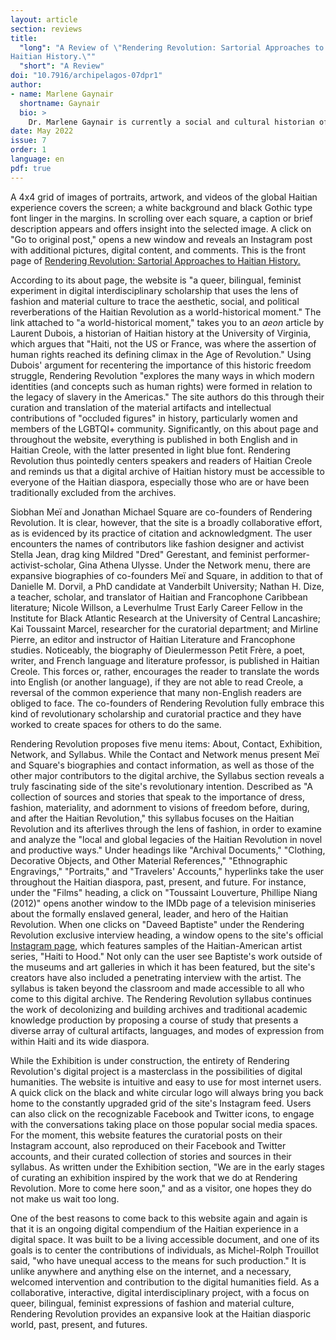 ```yaml
---
layout: article
section: reviews
title: 
  "long": "A Review of \"Rendering Revolution: Sartorial Approaches to
Haitian History.\""
  "short": "A Review"
doi: "10.7916/archipelagos-07dpr1"
author: 
- name: Marlene Gaynair
  shortname: Gaynair
  bio: >
    Dr. Marlene Gaynair is currently a social and cultural historian of the modern Black Atlantic at Washington State University. She specializes in the histories of the United States, Canada, and Anglo Caribbean during the long twentieth century. Her research interests cover popular culture, identity, , citizenship, diasporas, public memory, immigration, transnational studies, and urban histories and spaces. She is also the architect of "Islands in the North," an ongoing digital exhibit which (re) creates Black cultural and spatial identities in Toronto. She continues to engage in digital histories and humanities to explore other dimensions of historical scholarship and public engagement. She is currently working on her book manuscript, which is a transnational study of Jamaicans in Canada, the United States, and the Black Atlantic after Emancipation. 
date: May 2022
issue: 7
order: 1
language: en
pdf: true
---
```



A 4x4 grid of images of portraits, artwork, and videos of the global
Haitian experience covers the screen; a white background and black
Gothic type font linger in the margins. In scrolling over each square, a
caption or brief description appears and offers insight into the
selected image. A click on "Go to original post," opens a new window and
reveals an Instagram post with additional pictures, digital content, and
comments. This is the front page of [Rendering Revolution: Sartorial Approaches to Haitian History.](https://renderingrevolution.ht/)

According to its about page, the website is "a queer, bilingual,
feminist experiment in digital interdisciplinary scholarship that uses
the lens of fashion and material culture to trace the aesthetic, social,
and political reverberations of the Haitian Revolution as a
world-historical moment." The link attached to "a world-historical
moment," takes you to an *aeon* article by Laurent Dubois, a historian
of Haitian history at the University of Virginia, which argues that
"Haiti, not the US or France, was where the assertion of human rights
reached its defining climax in the Age of Revolution." Using
Dubois' argument for recentering the importance of this historic freedom
struggle, Rendering Revolution "explores the many ways in
which modern identities (and concepts such as human rights) were formed
in relation to the legacy of slavery in the Americas." The site
authors do this through their curation and translation
of the material artifacts and intellectual
contributions of "occluded figures" in history, particularly
women and members of the LGBTQI+ community. Significantly, on
this about page and throughout the website, everything is published in
both English and in Haitian Creole, with the latter presented in light
blue font. Rendering Revolution thus pointedly centers speakers and
readers of Haitian Creole and reminds us that a digital archive of
Haitian history must be accessible to everyone of the Haitian diaspora,
especially those who are or have been traditionally excluded from the
archives.

Siobhan Meï and Jonathan Michael Square are co-founders of Rendering
Revolution. It is clear, however, that the site is a broadly
collaborative effort, as is evidenced by its practice of citation and
acknowledgment. The user encounters the names of contributors
like fashion designer and activist Stella Jean, drag king Mildred
"Dred" Gerestant, and feminist performer-activist-scholar, Gina Athena
Ulysse. Under the Network menu, there are expansive biographies of
co-founders Meï and Square, in addition to that of Danielle M. Dorvil, a
PhD candidate at Vanderbilt University; Nathan H. Dize, a teacher,
scholar, and translator of Haitian and Francophone Caribbean literature;
Nicole Willson, a Leverhulme Trust Early Career Fellow in the Institute
for Black Atlantic Research at the University of Central Lancashire; Kai
Toussaint Marcel, researcher for the curatorial department; and Mirline
Pierre, an editor and instructor of Haitian Literature and Francophone
studies. Noticeably, the biography of Dieulermesson Petit Frère, a poet,
writer, and French language and literature professor, is published in
Haitian Creole. This forces or, rather, encourages the reader
to translate the words into English (or another language), if they are
not able to read Creole, a reversal of the common experience that many
non-English readers are obliged to face. The co-founders of
Rendering Revolution fully embrace this kind of
revolutionary scholarship and curatorial practice and they have
worked to create spaces for others to do the same.

Rendering Revolution proposes five menu items: About,
Contact, Exhibition, Network, and Syllabus. While the Contact and
Network menus present Meï and Square's biographies and contact
information, as well as those of the other major contributors
to the digital archive, the Syllabus section
reveals a truly fascinating side of the site's
revolutionary intention. Described as "A collection of sources
and stories that speak to the importance of dress, fashion, materiality,
and adornment to visions of freedom before, during, and after the
Haitian Revolution," this syllabus focuses on the Haitian Revolution and
its afterlives through the lens of fashion, in order to examine and
analyze the "local and global legacies of the Haitian Revolution in
novel and productive ways." Under headings like "Archival Documents,"
"Clothing, Decorative Objects, and Other Material References,"
"Ethnographic Engravings," "Portraits," and "Travelers' Accounts,"
hyperlinks take the user throughout the Haitian diaspora, past,
present, and future. For instance, under the "Films" heading, a click on
"Toussaint Louverture, Phillipe Niang (2012)" opens another window to
the IMDb page of a television miniseries about the formally enslaved
general, leader, and hero of the Haitian Revolution. When one clicks on
"Daveed Baptiste" under the Rendering Revolution exclusive interview
heading, a window opens to the site's official [Instagram page](https://www.instagram.com/p/CN7VUUMFW-w/),
which features samples of the Haitian-American artist series, "Haiti to
Hood." Not only can the user see Baptiste's work outside of the museums
and art galleries in which it has been featured, but the site's creators
have also included a penetrating interview with the artist. The syllabus
is taken beyond the classroom and made accessible to all who come to
this digital archive. The Rendering Revolution syllabus continues the
work of decolonizing and building archives and traditional academic
knowledge production by proposing a course of study that presents a
diverse array of cultural artifacts, languages, and modes of expression
from within Haiti and its wide diaspora.

While the Exhibition is under construction, the entirety of Rendering
Revolution's digital project is a masterclass in the possibilities of
digital humanities. The website is intuitive and easy to use for most
internet users. A quick click on the black and white circular logo will
always bring you back home to the constantly upgraded grid of the site's
Instagram feed. Users can also click on the recognizable Facebook and
Twitter icons, to engage with the conversations taking place on those
popular social media spaces. For the moment, this website features the
curatorial posts on their Instagram account, also reproduced on their
Facebook and Twitter accounts, and their curated collection of stories
and sources in their syllabus. As written under the Exhibition section,
"We are in the early stages of curating an exhibition inspired by the
work that we do at Rendering Revolution. More to come here soon," and as
a visitor, one hopes they do not make us wait too long.

One of the best reasons to come back to this website again and again is
that it is an ongoing digital compendium of the Haitian experience in a
digital space. It was built to be a living accessible document, and one
of its goals is to center the contributions of individuals, as
Michel-Rolph Trouillot said, "who have unequal access to the means for
such production." It is unlike anywhere and anything else on the
internet, and a necessary, welcomed intervention and contribution to the
digital humanities field. As a collaborative, interactive, digital
interdisciplinary project, with a focus on queer, bilingual, feminist
expressions of fashion and material culture, Rendering Revolution
provides an expansive look at the Haitian diasporic world, past,
present, and futures.
